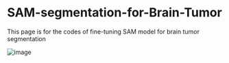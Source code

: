 # SAM-segmentation-for-Brain-Tumor

This page is for the codes of fine-tuning SAM model for brain tumor segmentation

![image](https://github.com/mohp1-data/SAM-segmentation-for-Brain-Tumor/assets/67371172/f010e159-7d55-4cea-9227-135d91bdc572)

